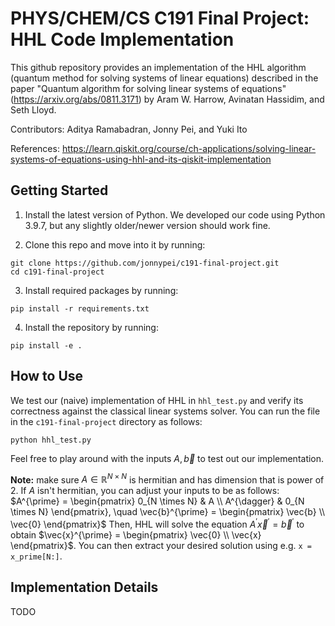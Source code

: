 # PHYS/CHEM/CS C191 Final Project: HHL Code Implementation

This github repository provides an implementation of the HHL algorithm (quantum method for solving systems of linear equations) described in the paper "Quantum algorithm for solving linear systems of equations" (https://arxiv.org/abs/0811.3171) by Aram W. Harrow, Avinatan Hassidim, and Seth Lloyd.

Contributors: Aditya Ramabadran, Jonny Pei, and Yuki Ito

References: https://learn.qiskit.org/course/ch-applications/solving-linear-systems-of-equations-using-hhl-and-its-qiskit-implementation 


## Getting Started

1. Install the latest version of Python. We developed our code using Python 3.9.7, but any slightly older/newer version should work fine.

2. Clone this repo and move into it by running:
```
git clone https://github.com/jonnypei/c191-final-project.git
cd c191-final-project
```

3. Install required packages by running:
```
pip install -r requirements.txt
```

4. Install the repository by running:
```
pip install -e .
```

## How to Use

We test our (naive) implementation of HHL in ```hhl_test.py``` and verify its correctness
against the classical linear systems solver. You can run the file
in the ```c191-final-project``` directory as follows:
```
python hhl_test.py
```
Feel free to play around with the inputs $A, \vec{b}$ to test out our implementation. 

**Note:** make sure $A \in \mathbb{R}^{N \times N}$ is hermitian and has dimension that is power of 2. If $A$ isn't hermitian, you can adjust your inputs to be as follows:
$A^{\prime} = \begin{pmatrix}
0_{N \times N} & A \\
A^{\dagger} & 0_{N \times N}
\end{pmatrix}, \quad \vec{b}^{\prime} = \begin{pmatrix}
\vec{b} \\
\vec{0}
\end{pmatrix}$
Then, HHL will solve the equation $A^{\prime} \vec{x}^{\prime} = \vec{b}^{\prime}$ to obtain $\vec{x}^{\prime} = \begin{pmatrix}
\vec{0} \\
\vec{x}
\end{pmatrix}$. You can then extract your desired solution using e.g. ```x = x_prime[N:]```.


## Implementation Details

TODO
